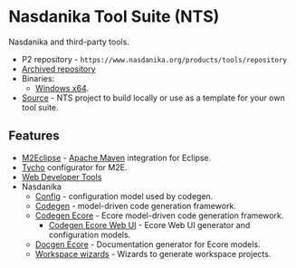 # Nasdanika Tool Suite (NTS)

Nasdanika and third-party tools. 

* P2 repository - ``https://www.nasdanika.org/products/tools/repository``
* [Archived repository](org.nasdanika.tools.repository-0.1.0-SNAPSHOT.zip)
* Binaries:
    * [Windows x64](nasdanika-tool-suite-0.1.0-eclipse-modeling-photon-R-win32-x86_64.zip).
* [Source](nasdanika-tool-suite-source.zip) - NTS project to build locally or use as a template for your own tool suite.    


## Features

* [M2Eclipse](http://www.eclipse.org/m2e/) - [Apache Maven](http://maven.apache.org/) integration for Eclipse.
* [Tycho](https://www.eclipse.org/tycho/) configurator for M2E.
* [Web Developer Tools](https://marketplace.eclipse.org/content/eclipse-web-developer-tools-0) 
* Nasdanika
    * [Config](../config/index.html) - configuration model used by codegen.
    * [Codegen](../codegen/index.html) - model-driven code generation framework.
    * [Codegen Ecore](../codegen-ecore/index.html) - Ecore model-driven code generation framework.
        * [Codegen Ecore Web UI](../codegen-ecore-web-ui/index.html) - Ecore Web UI generator and configuration models.
    * [Docgen Ecore](../docgen-ecore/index.html) - Documentation generator for Ecore models.
    * [Workspace wizards](../workspace-wizard/index.html) - Wizards to generate workspace projects.  
 